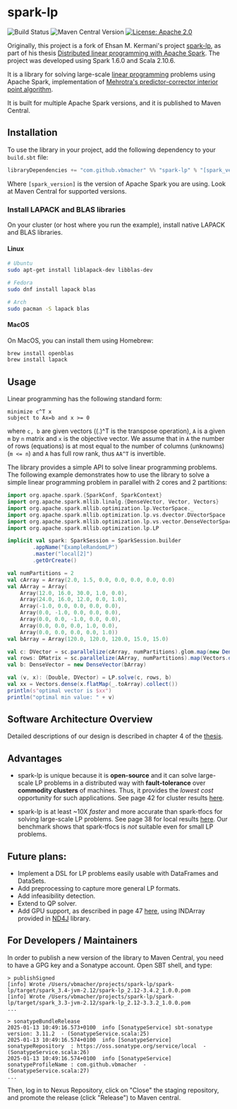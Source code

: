 # spark-lp

![Build Status](https://github.com/vbmacher/spark-lp/actions/workflows/scala.yml/badge.svg)
![Maven Central Version](https://img.shields.io/maven-central/v/com.github.vbmacher/spark-lp_2.12)
[![License: Apache 2.0](https://img.shields.io/badge/license-Apache%202.0-blue)](https://opensource.org/license/apache-2-0)

Originally, this project is a fork of Ehsan M. Kermani's project [spark-lp](https://github.com/ehsanmok/spark-lp), as part of his thesis [Distributed linear programming with Apache Spark](https://open.library.ubc.ca/cIRcle/collections/ubctheses/24/items/1.0340337). The project was developed using Spark 1.6.0 and Scala 2.10.6.

It is a library for solving large-scale [linear programming](https://en.wikipedia.org/wiki/Linear_programming) problems using Apache Spark, implementation of [Mehrotra's predictor-corrector interior point algorithm](https://en.wikipedia.org/wiki/Mehrotra_predictor%E2%80%93corrector_method). 

It is built for multiple Apache Spark versions, and it is published to Maven Central.

## Installation

To use the library in your project, add the following dependency to your `build.sbt` file:

```scala
libraryDependencies += "com.github.vbmacher" %% "spark-lp" % "[spark_version]_1.0.0"
```

Where `[spark_version]` is the version of Apache Spark you are using. Look at Maven Central for supported versions.

### Install LAPACK and BLAS libraries

On your cluster (or host where you run the example), install native LAPACK and BLAS libraries.

#### Linux 

```bash
# Ubuntu
sudo apt-get install liblapack-dev libblas-dev

# Fedora
sudo dnf install lapack blas

# Arch
sudo pacman -S lapack blas
```

#### MacOS

On MacOS, you can install them using Homebrew:

```bash
brew install openblas
brew install lapack
```

## Usage

Linear programming has the following standard form:

	minimize c^T x 
	subject to Ax=b and x >= 0

where `c, b` are given vectors ((.)^T is the transpose operation), `A` is a given `m` by `n` matrix and `x` is the objective vector. We assume that in `A` the number of rows (equations) is
at most equal to the number of columns (unknowns) (`m <= n`) and `A` has full row rank, thus `AA^T` is invertible.

The library provides a simple API to solve linear programming problems. The following example demonstrates how to use the library to solve a simple linear programming problem in parallel with 2 cores and 2 partitions:

```scala
import org.apache.spark.{SparkConf, SparkContext}
import org.apache.spark.mllib.linalg.{DenseVector, Vector, Vectors}
import org.apache.spark.mllib.optimization.lp.VectorSpace._
import org.apache.spark.mllib.optimization.lp.vs.dvector.DVectorSpace
import org.apache.spark.mllib.optimization.lp.vs.vector.DenseVectorSpace
import org.apache.spark.mllib.optimization.lp.LP

implicit val spark: SparkSession = SparkSession.builder
        .appName("ExampleRandomLP")
        .master("local[2]")
        .getOrCreate()

val numPartitions = 2
val cArray = Array(2.0, 1.5, 0.0, 0.0, 0.0, 0.0, 0.0)
val AArray = Array(
    Array(12.0, 16.0, 30.0, 1.0, 0.0),
    Array(24.0, 16.0, 12.0, 0.0, 1.0),
    Array(-1.0, 0.0, 0.0, 0.0, 0.0),
    Array(0.0, -1.0, 0.0, 0.0, 0.0),
    Array(0.0, 0.0, -1.0, 0.0, 0.0),
    Array(0.0, 0.0, 0.0, 1.0, 0.0),
    Array(0.0, 0.0, 0.0, 0.0, 1.0))
val bArray = Array(120.0, 120.0, 120.0, 15.0, 15.0)

val c: DVector = sc.parallelize(cArray, numPartitions).glom.map(new DenseVector(_))
val rows: DMatrix = sc.parallelize(AArray, numPartitions).map(Vectors.dense(_))
val b: DenseVector = new DenseVector(bArray)

val (v, x): (Double, DVector) = LP.solve(c, rows, b)
val xx = Vectors.dense(x.flatMap(_.toArray).collect())
println(s"optimal vector is $xx")
println("optimal min value: " + v)
```

## Software Architecture Overview

Detailed descriptions of our design is described in chapter 4 of the [thesis](https://open.library.ubc.ca/cIRcle/collections/ubctheses/24/items/1.0340337).

## Advantages

* spark-lp is unique because it is **open-source** and it can solve large-scale LP problems in a distributed way with **fault-tolerance** over **commodity clusters** of machines. Thus, it provides the *lowest cost* opportunity for such applications. See page 42 for cluster results [here](https://open.library.ubc.ca/cIRcle/collections/ubctheses/24/items/1.0340337).

* spark-lp is at least ~10X *faster* and more accurate than spark-tfocs for solving large-scale LP problems. See page 38 for local results [here](https://open.library.ubc.ca/cIRcle/collections/ubctheses/24/items/1.0340337). Our benchmark shows that spark-tfocs is *not* suitable even for small LP problems.

## Future plans:

* Implement a DSL for LP problems easily usable with DataFrames and DataSets.
* Add preprocessing to capture more general LP formats.
* Add infeasibility detection.
* Extend to QP solver.
* Add GPU support, as described in page 47 [here](https://open.library.ubc.ca/cIRcle/collections/ubctheses/24/items/1.0340337), using INDArray provided in [ND4J](http://nd4j.org/) library.


## For Developers / Maintainers

In order to publish a new version of the library to Maven Central, you need to have a GPG key and a Sonatype account.
Open SBT shell, and type:

```
> publishSigned
[info] Wrote /Users/vbmacher/projects/spark-lp/spark-lp/target/spark_3.4-jvm-2.12/spark-lp_2.12-3.4.2_1.0.0.pom
[info] Wrote /Users/vbmacher/projects/spark-lp/spark-lp/target/spark_3.3-jvm-2.12/spark-lp_2.12-3.3.2_1.0.0.pom
...

> sonatypeBundleRelease
2025-01-13 10:49:16.573+0100  info [SonatypeService] sbt-sonatype version: 3.11.2  - (SonatypeService.scala:25)
2025-01-13 10:49:16.574+0100  info [SonatypeService] sonatypeRepository  : https://oss.sonatype.org/service/local  - (SonatypeService.scala:26)
2025-01-13 10:49:16.574+0100  info [SonatypeService] sonatypeProfileName : com.github.vbmacher  - (SonatypeService.scala:27)
...
```

Then, log in to Nexus Repository, click on "Close" the staging repository, and promote the release (click "Release") to Maven central.
